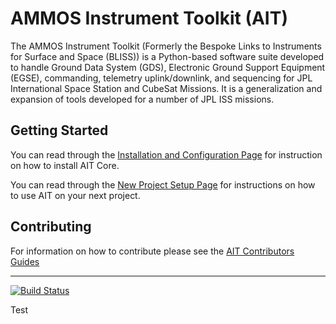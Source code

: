 AMMOS Instrument Toolkit (AIT)
==============================

The AMMOS Instrument Toolkit (Formerly the Bespoke Links to Instruments for Surface and Space (BLISS)) 
is a Python-based software suite developed to handle Ground Data System (GDS), 
Electronic Ground Support Equipment (EGSE), commanding, telemetry uplink/downlink, 
and sequencing for JPL International Space Station and CubeSat Missions. 
It is a generalization and expansion of tools developed for a number of JPL ISS missions.


Getting Started
---------------

You can read through the [Installation and Configuration Page](http://ait-core.readthedocs.io/en/latest/installation.html) for instruction on how to install AIT Core.

You can read through the [New Project Setup Page](http://ait-core.readthedocs.io/en/latest/project_setup.html) for
instructions on how to use AIT on your next project.


Contributing
------------

For information on how to contribute please see the [AIT Contributors Guides](http://ait-core.readthedocs.io/en/latest/contribute.html)

-----
[![Build Status](https://travis-ci.org/NASA-AMMOS/AIT-Core.svg?branch=master)](https://travis-ci.org/NASA-AMMOS/AIT-Core)

Test

